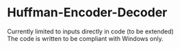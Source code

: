 # Huffman-Encoder-Decoder

Currently limited to inputs directly in code (to be extended)<br>
The code is written to be compliant with Windows only.